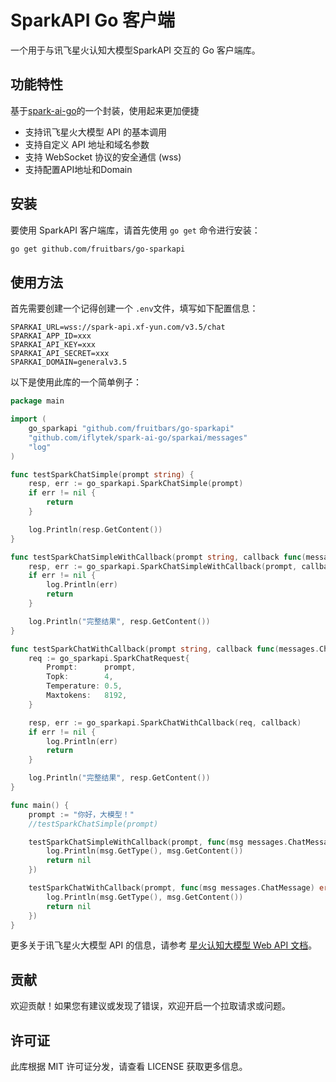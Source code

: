# SparkAPI Go 客户端

一个用于与讯飞星火认知大模型SparkAPI 交互的 Go 客户端库。

## 功能特性
基于[spark-ai-go](https://github.com/iflytek/spark-ai-go)的一个封装，使用起来更加便捷
- 支持讯飞星火大模型 API 的基本调用
- 支持自定义 API 地址和域名参数
- 支持 WebSocket 协议的安全通信 (wss)
- 支持配置API地址和Domain

## 安装

要使用 SparkAPI 客户端库，请首先使用 `go get` 命令进行安装：

```bash
go get github.com/fruitbars/go-sparkapi
```

## 使用方法

首先需要创建一个记得创建一个 `.env`文件，填写如下配置信息：
```env
SPARKAI_URL=wss://spark-api.xf-yun.com/v3.5/chat
SPARKAI_APP_ID=xxx
SPARKAI_API_KEY=xxx
SPARKAI_API_SECRET=xxx
SPARKAI_DOMAIN=generalv3.5
```
以下是使用此库的一个简单例子：

```go
package main

import (
	go_sparkapi "github.com/fruitbars/go-sparkapi"
	"github.com/iflytek/spark-ai-go/sparkai/messages"
	"log"
)

func testSparkChatSimple(prompt string) {
	resp, err := go_sparkapi.SparkChatSimple(prompt)
	if err != nil {
		return
	}

	log.Println(resp.GetContent())
}

func testSparkChatSimpleWithCallback(prompt string, callback func(messages.ChatMessage) error) {
	resp, err := go_sparkapi.SparkChatSimpleWithCallback(prompt, callback)
	if err != nil {
		log.Println(err)
		return
	}

	log.Println("完整结果", resp.GetContent())
}

func testSparkChatWithCallback(prompt string, callback func(messages.ChatMessage) error) {
	req := go_sparkapi.SparkChatRequest{
		Prompt:      prompt,
		Topk:        4,
		Temperature: 0.5,
		Maxtokens:   8192,
	}

	resp, err := go_sparkapi.SparkChatWithCallback(req, callback)
	if err != nil {
		log.Println(err)
		return
	}

	log.Println("完整结果", resp.GetContent())
}

func main() {
	prompt := "你好，大模型！"
	//testSparkChatSimple(prompt)

	testSparkChatSimpleWithCallback(prompt, func(msg messages.ChatMessage) error {
		log.Println(msg.GetType(), msg.GetContent())
		return nil
	})

	testSparkChatWithCallback(prompt, func(msg messages.ChatMessage) error {
		log.Println(msg.GetType(), msg.GetContent())
		return nil
	})
}


```



更多关于讯飞星火大模型 API 的信息，请参考 [星火认知大模型 Web API 文档](https://www.xfyun.cn/doc/spark/Web.html)。

## 贡献

欢迎贡献！如果您有建议或发现了错误，欢迎开启一个拉取请求或问题。

## 许可证

此库根据 MIT 许可证分发，请查看 LICENSE 获取更多信息。